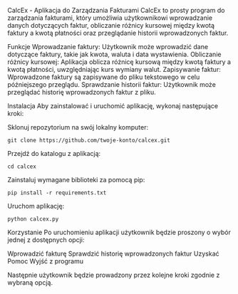 CalcEx - Aplikacja do Zarządzania Fakturami
CalcEx to prosty program do zarządzania fakturami, który umożliwia użytkownikowi wprowadzanie danych dotyczących faktur, obliczanie różnicy kursowej między kwotą faktury a kwotą płatności oraz przeglądanie historii wprowadzonych faktur.

Funkcje
Wprowadzanie faktury: Użytkownik może wprowadzić dane dotyczące faktury, takie jak kwota, waluta i data wystawienia.
Obliczanie różnicy kursowej: Aplikacja oblicza różnicę kursową między kwotą faktury a kwotą płatności, uwzględniając kurs wymiany walut.
Zapisywanie faktur: Wprowadzone faktury są zapisywane do pliku tekstowego w celu późniejszego przeglądu.
Sprawdzanie historii faktur: Użytkownik może przeglądać historię wprowadzonych faktur z pliku.

Instalacja
Aby zainstalować i uruchomić aplikację, wykonaj następujące kroki:

Sklonuj repozytorium na swój lokalny komputer:

```
git clone https://github.com/twoje-konto/calcex.git
```

Przejdź do katalogu z aplikacją:

```
cd calcex
```
Zainstaluj wymagane biblioteki za pomocą pip:

```
pip install -r requirements.txt
```

Uruchom aplikację:
```
python calcex.py
```

Korzystanie
Po uruchomieniu aplikacji użytkownik będzie proszony o wybór jednej z dostępnych opcji:

Wprowadzić fakturę
Sprawdzić historię wprowadzonych faktur
Uzyskać Pomoc
Wyjść z programu

Następnie użytkownik będzie prowadzony przez kolejne kroki zgodnie z wybraną opcją.
